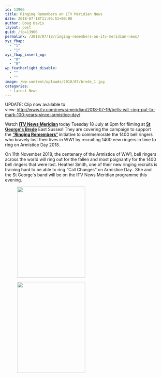 ```yaml
---
id: 13906
title: Ringing Remembers on ITV Meridian News
date: 2018-07-18T11:06:51+00:00
author: Doug Davis
layout: post
guid: /?p=13906
permalink: /2018/07/18/ringing-remembers-on-itv-meridian-news/
xyz_fbap:
  - "1"
  - "1"
xyz_fbap_insert_og:
  - "0"
  - "0"
wp_featherlight_disable:
  - ""
  - ""
image: /wp-content/uploads/2018/07/brede_1.jpg
categories:
  - Latest News
---
```

UPDATE: Clip now available to view: <a href="http://www.itv.com/news/meridian/2018-07-19/bells-will-ring-put-to-mark-100-years-since-armistice-day/" target="_blank" rel="noopener">http://www.itv.com/news/meridian/2018-07-19/bells-will-ring-put-to-mark-100-years-since-armistice-day/</a>

Watch **<a href="http://www.itv.com/news/meridian/" target="_blank" rel="noopener">ITV News Meridian</a>** today Tuesday 18 July at 6pm for filming at **<a href="https://www.scacr.org/towers/districts/east/24-brede-st-george" target="_blank" rel="noopener">St George&apos;s Brede</a>** East Sussex! They are covering the campaign to support the <a href="https://a100./?rf=32" target="_blank" rel="noopener">&#8220;<strong>Ringing Remembers</strong>&#8220;</a> initiative to commemorate the 1400 bell ringers who bravely lost their lives in WW1 by recruiting 1400 new ringers in time to ring on Armistice Day 2018.

On 11th November 2018, the centenary of the Armistice of WW1, bell ringers across the world will ring out for the fallen and most poignantly for the 1400 bell ringers that were lost. Heather Smith, one of their new ringing recruits is training hard to be able to ring &#8220;Call Changes&#8221; on Armistice Day.  She and the St George&apos;s band will be on the ITV News Meridian programme this evening.

<div id='gallery-4' class='gallery galleryid-13906 gallery-columns-2 gallery-size-medium'>
  <figure class='gallery-item'> 
  
  <div class='gallery-icon portrait'>
    <a href='https://cccbr.org.uk/wp-content/uploads/2018/07/brede_2.jpg'><img width="225" height="300" src="https://cccbr.org.uk/wp-content/uploads/2018/07/brede_2-225x300.jpg" class="attachment-medium size-medium" alt="" loading="lazy" srcset="https://cccbr.org.uk/wp-content/uploads/2018/07/brede_2-225x300.jpg 225w, https://cccbr.org.uk/wp-content/uploads/2018/07/brede_2-300x400.jpg 300w, https://cccbr.org.uk/wp-content/uploads/2018/07/brede_2.jpg 360w" sizes="(max-width: 225px) 100vw, 225px" /></a>
  </div></figure><figure class='gallery-item'> 
  
  <div class='gallery-icon portrait'>
    <a href='https://cccbr.org.uk/wp-content/uploads/2018/07/brede_1.jpg'><img width="225" height="300" src="https://cccbr.org.uk/wp-content/uploads/2018/07/brede_1-225x300.jpg" class="attachment-medium size-medium" alt="" loading="lazy" srcset="https://cccbr.org.uk/wp-content/uploads/2018/07/brede_1-225x300.jpg 225w, https://cccbr.org.uk/wp-content/uploads/2018/07/brede_1-300x400.jpg 300w, https://cccbr.org.uk/wp-content/uploads/2018/07/brede_1.jpg 360w" sizes="(max-width: 225px) 100vw, 225px" /></a>
  </div></figure>
</div>
